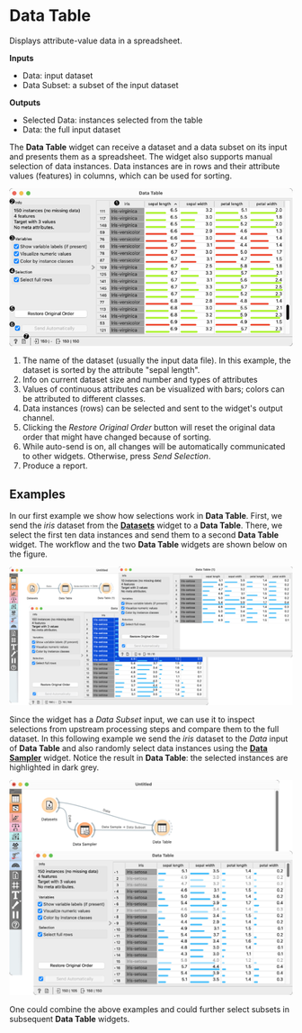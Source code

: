 Data Table
==========

Displays attribute-value data in a spreadsheet.

**Inputs**

- Data: input dataset
- Data Subset: a subset of the input dataset

**Outputs**

- Selected Data: instances selected from the table
- Data: the full input dataset

The **Data Table** widget can receive a dataset and a data subset on its input and presents them as a spreadsheet. The widget also supports manual selection of data instances. Data
instances are in rows and their attribute values (features) in columns, which can be used for sorting.  

![](images/DataTable-stamped.png)

1. The name of the dataset (usually the input data file). In this
   example, the dataset is sorted by the attribute "sepal length".
2. Info on current dataset size and number and types of attributes
3. Values of continuous attributes can be visualized with bars; colors
   can be attributed to different classes.
4. Data instances (rows) can be selected and sent to the widget's output
   channel.
5. Clicking the *Restore Original Order* button will reset the original data order that might have changed because of sorting.
6. While auto-send is on, all changes will be automatically communicated
   to other widgets. Otherwise, press *Send Selection*.
7. Produce a report.

Examples
--------

In our first example we show how selections work in **Data Table**. First, we send the _iris_ dataset from the **[Datasets](../data/datasets.md)** widget to a **Data Table**. There, we select the first ten data instances and send them to a second **Data Table** widget. The workflow and the two **Data Table** widgets are shown below on the figure.

![](images/DataTable-example1.png)

Since the widget has a _Data Subset_ input, we can use it to inspect selections from upstream processing steps and compare them to the full dataset. In this following example we send the _iris_ dataset to the _Data_ input of **Data Table** and also randomly select data instances using the **[Data Sampler](../data/datasampler.md)** widget. Notice the result in **Data Table**: the selected instances are highlighted in dark grey. 

![](images/DataTable-example2.png)

One could combine the above examples and could further select subsets in subsequent **Data Table** widgets.